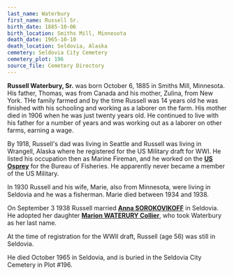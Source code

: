 ```yaml
---
last_name: Waterbury
first_name: Russell Sr.
birth_date: 1885-10-06
birth_location: Smiths Mill, Minnesota
death_date: 1965-10-10
death_location: Seldovia, Alaska
cemetery: Seldovia City Cemetery
cemetery_plot: 196
source_file: Cemetery Directory
---
```

**Russell Waterbury, Sr.** was born October 6, 1885 in Smiths Mill, Minnesota. His father, Thomas, was from Canada and his mother, Zulina, from New York. THe family farmed and by the time Russell was 14 years old he was finished with his schooling and working as a laborer on the farm. His mother died in 1906 when he was just twenty years old. He continued to live with his father for a number of years and was working out as a laborer on other farms, earning a wage. 

By 1918, Russell's dad was living in Seattle and Russell was living in Wrangell, Alaska where he registered for the US Military draft for WWI. He listed his occupation then as Marine Fireman, and he worked on the [**US Osprey**](../_boats/US_Osprey.md) for the Bureau of Fisheries. He apparently never became a member of the US Military.

In 1930 Russell and his wife, Marie, also from Minnesota, were living in Seldovia and he was a fisherman. Marie died between 1934 and 1938.  

On September 3 1938 Russell married [**Anna SOROKOVIKOFF**](Waterbury_Anna_Sorokovikoff.md) in Seldovia. He adopted her daughter [**Marion WATERURY Collier**](./Collier_Marion_Waterbury.md), who took Waterbury as her last name.  

At the time of registration for the WWII draft, Russell (age 56) was still in Seldovia. 

He died October 1965 in Seldovia, and is buried in the Seldovia City Cemetery in Plot #196.  


